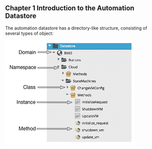 ## Chapter 1 Introduction to the Automation Datastore

The automation datastore has a directory-like structure, consisting of several types of object:

![Screenshot 1](../images/domains.jpg)
